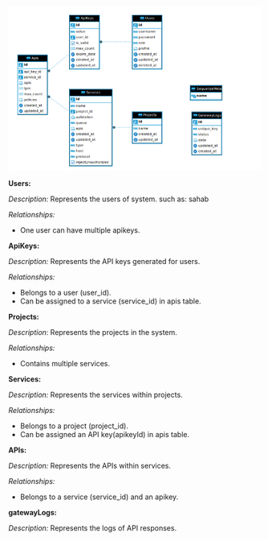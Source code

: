 ![image](uploads/c1e00097a61988649bcb613e256c6ba8/image.png)


**Users:**

*Description:* Represents the users of system. such as: sahab

*Relationships:*
- One user can have multiple apikeys.


**ApiKeys:**

*Description:* Represents the API keys generated for users.

*Relationships:*

- Belongs to a user (user_id).
- Can be assigned to a service (service_id) in apis table.


**Projects:**

*Description*: Represents the projects in the system.


*Relationships:*
- Contains multiple services.


**Services:**

*Description:* Represents the services within projects.


*Relationships:*
- Belongs to a project (project_id).
- Can be assigned an API key(apikeyId) in apis table.



**APIs:**

*Description:* Represents the APIs within services.

*Relationships:*
- Belongs to a service (service_id) and an apikey.



**gatewayLogs:**

*Description:* Represents the logs of API responses.
